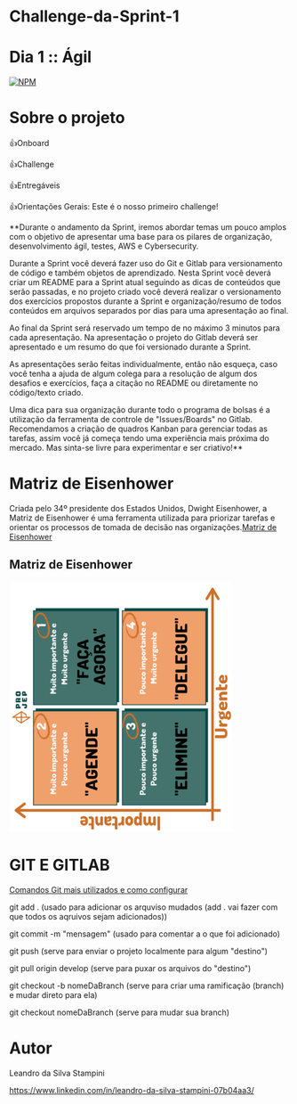 # Challenge-da-Sprint-1
# Dia 1 :: Ágil

[![NPM](https://img.shields.io/npm/l/react)](https://github.com/LeandrodaSilvaStampini/Challenge-da-Sprint-1/blob/main/LICENSE)
# Sobre o projeto
👍Onboard

👍Challenge

👍Entregáveis

👍Orientações Gerais:
Este é o nosso primeiro challenge!


**Durante o andamento da Sprint, iremos abordar temas um pouco amplos com o objetivo de apresentar uma base para os pilares de organização, desenvolvimento ágil, testes, AWS e Cybersecurity.

Durante a Sprint você deverá fazer uso do Git e Gitlab para versionamento de código e também objetos de aprendizado. Nesta Sprint você deverá criar um README para a Sprint atual seguindo as dicas de conteúdos que serão passadas, e no projeto criado você deverá realizar o versionamento dos exercícios propostos durante a Sprint e organização/resumo de todos conteúdos em arquivos separados por dias para uma apresentação ao final.

Ao final da Sprint será reservado um tempo de no máximo 3 minutos para cada apresentação. Na apresentação o projeto do Gitlab deverá ser apresentado e um resumo do que foi versionado durante a Sprint.

As apresentações serão feitas individualmente, então não esqueça, caso você tenha a ajuda de algum colega para a resolução de algum dos desafios e exercícios, faça a citação no README ou diretamente no código/texto criado.

Uma dica para sua organização durante todo o programa de bolsas é a utilização da ferramenta de controle de "Issues/Boards" no Gitlab. Recomendamos a criação de quadros Kanban para gerenciar todas as tarefas, assim você já começa tendo uma experiência mais próxima do mercado. Mas sinta-se livre para experimentar e ser criativo!**

# Matriz de Eisenhower

Criada pelo 34º presidente dos Estados Unidos, Dwight Eisenhower, a Matriz de Eisenhower é uma ferramenta utilizada para priorizar tarefas e orientar os processos de tomada de decisão nas organizações.[Matriz de Eisenhower](https://www.siteware.com.br/produtividade/matriz-de-eisenhower/)

## Matriz de Eisenhower
<img width="400" height="450" src="https://github.com/LeandrodaSilvaStampini/Challenge-da-Sprint-1/blob/main/image1.png"/>


# GIT E GITLAB
[Comandos Git mais utilizados e como configurar](https://blog.geekhunter.com.br/comandos-git-mais-utilizados/)

git add . (usado para adicionar os arquviso mudados (add . vai fazer com que todos os aqruivos sejam adicionados)) 

git commit -m "mensagem" (usado para comentar a o que foi adicionado)

git push (serve para enviar o projeto localmente para algum "destino")

git pull origin develop (serve para puxar os arquivos do "destino")

git checkout -b nomeDaBranch (serve para criar uma ramificação (branch) e mudar direto para ela)

git checkout nomeDaBranch (serve para mudar sua branch)

# Autor

Leandro da Silva Stampini

https://www.linkedin.com/in/leandro-da-silva-stampini-07b04aa3/
